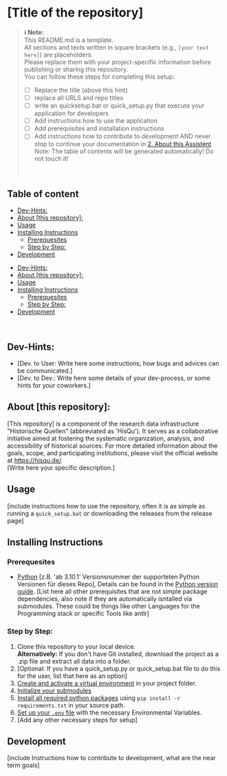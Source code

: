 # [Title of the repository]

> **:information_source: Note:**  
> This README.md is a template.  
> All sections and texts written in square brackets (e.g., `[your text here]`) are placeholders.  
> Please replace them with your project-specific information before publishing or sharing this repository.
><br/>
> You can follow these steps for completing this setup:
> - [ ] Replace the title (above this hint)
> - [ ] replace all URLS and repo titles 
> - [ ] write an quicksetup.bat or quick_setup.py that execute your application for developers
> - [ ] Add instructions how to use the application
> - [ ] Add prerequisites and installation instructions
> - [ ] Add instructions how to contribute to development
> AND never stop to continue your documentation in [2. About this Assistent](#2-about-this-assistant)
> Note: The table of contents will be generated automatically! Do not touch it!
> <br/>
 
## Table of content

<!-- toc -->

- [Dev-Hints:](#dev-hints)
- [About [this repository]:](#about-this-repository)
- [Usage](#usage)
- [Installing Instructions](#installing-instructions)
  * [Prerequesites](#prerequesites)
  * [Step by Step:](#step-by-step)
- [Development](#development)

<!-- tocstop -->

- [Dev-Hints:](#dev-hints)
- [About [this repository]:](#about-this-repository)
- [Usage](#usage)
- [Installing Instructions](#installing-instructions)
  * [Prerequesites](#prerequesites)
  * [Step by Step:](#step-by-step)
- [Development](#development)


<!-- /toc -->
<br/>

## Dev-Hints:
- [Dev. to User: Write here some instructions, how bugs and advices can be communicated.]
- [Dev. to Dev.: Write here some details of your dev-process, or some hints for your coworkers.]

## About [this repository]:
[This repository] is a component of the research data infrastructure "Historische Quellen" (abbreviated as 'HisQu'). It serves as a collaborative initiative aimed at fostering the systematic organization, analysis, and accessibility of historical sources. For more detailed information about the goals, scope, and participating institutions, please visit the official website at https://hisqu.de/.  
[Write here your specific description.]

## Usage
[include instructions how to use the repository, often it is as simple as running a `quick_setup.bat` or downloading the releases from the release page]

## Installing Instructions

### Prerequesites
- [Python](https://wiki.python.org/moin/BeginnersGuide/Download) [z.B. 'ab 3.10.1' Versionsnummer der supporteten Python Versionen für dieses Repo], Details can be found in the [Python version guide](https://devguide.python.org/versions/).
[List here all other prerequisites that are not simple package dependencies, also note if they are automatically isntalled via submodules. These could be things like other Languages for the Programming stack or specific Tools like antlr]

### Step by Step:
1. Clone this repository to your local device.  
   **Alternatively:** If you don't have Git installed, download the project as a .zip file and extract all data into a folder.
2. [Optional: If you have a quick_setup.py or quick_setup.bat file to do this for the user, list that here as an option]   
3. [Create and activate a virtual environment](https://github.com/HisQu/.github-private/blob/Datenflix007-patch-1/coding-practices/pythonVenv.md) in your project folder.
4. [Initialize your submodules](https://github.com/HisQu/.github-private/tree/Datenflix007-patch-1/git-guide#2-submodules)
5. [Install all required python packages](https://github.com/HisQu/.github-private/blob/Datenflix007-patch-1/coding-practices/pythonRequiermentsText.md) using `pip install -r requirements.txt` in your source path.  
6. [Set up your `.env` file](https://github.com/HisQu/.github-private/blob/Datenflix007-patch-1/coding-practices/openAIEnv.md) with the necessary Environmental Variables.
7. [Add any other necessary steps for setup]

## Development
[include Instructions how to contribute to development, what are the near term goals]



